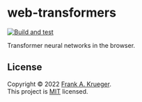 # web-transformers

[![Build and test](https://github.com/praeclarum/web-transformers/actions/workflows/build.yml/badge.svg?branch=main)](https://github.com/praeclarum/web-transformers/actions/workflows/build.yml)

Transformer neural networks in the browser.

## License

Copyright © 2022 [Frank A. Krueger](https://github.com/praeclarum).<br />
This project is [MIT](LICENSE.md) licensed.

